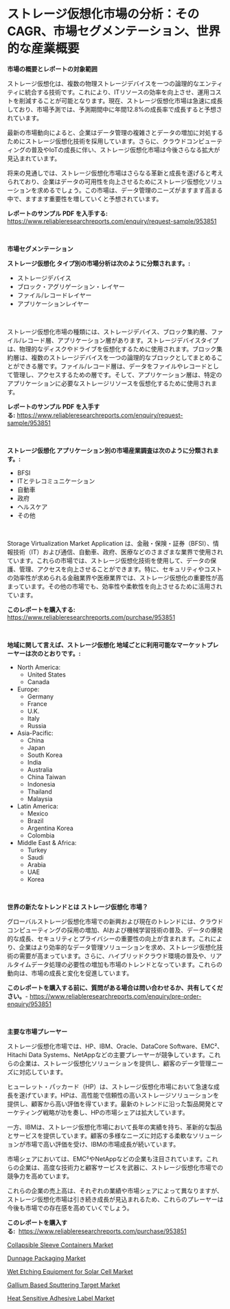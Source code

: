 <p><h1>ストレージ仮想化市場の分析：そのCAGR、市場セグメンテーション、世界的な産業概要</h1></p><p><strong>市場の概要とレポートの対象範囲</strong></p>
<p><p>ストレージ仮想化は、複数の物理ストレージデバイスを一つの論理的なエンティティに統合する技術です。これにより、ITリソースの効率を向上させ、運用コストを削減することが可能となります。現在、ストレージ仮想化市場は急速に成長しており、市場予測では、予測期間中に年間12.8%の成長率で成長すると予想されています。</p><p>最新の市場動向によると、企業はデータ管理の複雑さとデータの増加に対処するためにストレージ仮想化技術を採用しています。さらに、クラウドコンピューティングの普及やIoTの成長に伴い、ストレージ仮想化市場は今後さらなる拡大が見込まれています。</p><p>将来の見通しでは、ストレージ仮想化市場はさらなる革新と成長を遂げると考えられており、企業はデータの可用性を向上させるためにストレージ仮想化ソリューションを求めるでしょう。この市場は、データ管理のニーズがますます高まる中で、ますます重要性を増していくと予想されています。</p></p>
<p><strong>レポートのサンプル PDF を入手する:</strong> <a href="https://www.reliableresearchreports.com/enquiry/request-sample/953851">https://www.reliableresearchreports.com/enquiry/request-sample/953851</a></p>
<p>&nbsp;</p>
<p><strong>市場セグメンテーション</strong></p>
<p><strong>ストレージ仮想化 タイプ別の市場分析は次のように分類されます。:</strong></p>
<p><ul><li>ストレージデバイス</li><li>ブロック・アグリゲーション・レイヤー</li><li>ファイル/レコードレイヤー</li><li>アプリケーションレイヤー</li></ul></p>
<p>&nbsp;</p>
<p><p>ストレージ仮想化市場の種類には、ストレージデバイス、ブロック集約層、ファイル/レコード層、アプリケーション層があります。ストレージデバイスタイプは、物理的なディスクやドライブを仮想化するために使用されます。ブロック集約層は、複数のストレージデバイスを一つの論理的なブロックとしてまとめることができる層です。ファイル/レコード層は、データをファイルやレコードとして管理し、アクセスするための層です。そして、アプリケーション層は、特定のアプリケーションに必要なストレージリソースを仮想化するために使用されます。</p></p>
<p><strong>レポートのサンプル PDF を入手する:</strong>&nbsp;<a href="https://www.reliableresearchreports.com/enquiry/request-sample/953851">https://www.reliableresearchreports.com/enquiry/request-sample/953851</a></p>
<p>&nbsp;</p>
<p><strong> ストレージ仮想化 アプリケーション別の市場産業調査は次のように分類されます。:</strong></p>
<p><ul><li>BFSI</li><li>ITとテレコミュニケーション</li><li>自動車</li><li>政府</li><li>ヘルスケア</li><li>その他</li></ul></p>
<p>&nbsp;</p>
<p><p>Storage Virtualization Market Application は、金融・保険・証券（BFSI）、情報技術（IT）および通信、自動車、政府、医療などのさまざまな業界で使用されています。これらの市場では、ストレージ仮想化技術を使用して、データの保護、管理、アクセスを向上させることができます。特に、セキュリティやコストの効率性が求められる金融業界や医療業界では、ストレージ仮想化の重要性が高まっています。その他の市場でも、効率性や柔軟性を向上させるために活用されています。</p></p>
<p><strong>このレポートを購入する:</strong>&nbsp; <a href="https://www.reliableresearchreports.com/purchase/953851">https://www.reliableresearchreports.com/purchase/953851</a></p>
<p>&nbsp;</p>
<p><strong>地域に関して言えば、ストレージ仮想化 地域ごとに利用可能なマーケットプレーヤーは次のとおりです。:</strong></p>
<p><ul>
    <li>
        North America:
        <ul>
            <li>United States</li>
            <li>Canada</li>
        </ul>
    </li>
    <li>
        Europe:
        <ul>
            <li>Germany</li>
            <li>France</li>
            <li>U.K.</li>
            <li>Italy</li>
            <li>Russia</li>
        </ul>
    </li>
    <li>
        Asia-Pacific:
        <ul>
            <li>China</li>
            <li>Japan</li>
            <li>South Korea</li>
            <li>India</li>
            <li>Australia</li>
            <li>China Taiwan</li>
            <li>Indonesia</li>
            <li>Thailand</li>
            <li>Malaysia</li>
        </ul>
    </li>
    <li>
        Latin America:
        <ul>
            <li>Mexico</li>
            <li>Brazil</li>
            <li>Argentina Korea</li>
            <li>Colombia</li>
        </ul>
    </li>
    <li>
        Middle East & Africa:
        <ul>
            <li>Turkey</li>
            <li>Saudi</li>
            <li>Arabia</li>
            <li>UAE</li>
            <li>Korea</li>
        </ul>
    </li>
    </ul></p>
<p>&nbsp;</p>
<p><strong>世界の新たなトレンドとは ストレージ仮想化 市場？</strong></p>
<p><p>グローバルストレージ仮想化市場での新興および現在のトレンドには、クラウドコンピューティングの採用の増加、AIおよび機械学習技術の普及、データの爆発的な成長、セキュリティとプライバシーの重要性の向上が含まれます。これにより、企業はより効率的なデータ管理ソリューションを求め、ストレージ仮想化技術の需要が高まっています。さらに、ハイブリッドクラウド環境の普及や、リアルタイムデータ処理の必要性の増加も市場のトレンドとなっています。これらの動向は、市場の成長と変化を促進しています。</p></p>
<p><strong>このレポートを購入する前に、質問がある場合は問い合わせるか、共有してください。</strong>- <a href="https://www.reliableresearchreports.com/enquiry/pre-order-enquiry/953851">https://www.reliableresearchreports.com/enquiry/pre-order-enquiry/953851</a></p>
<p>&nbsp;</p>
<p><strong>主要な市場プレーヤー</strong></p>
<p><p>ストレージ仮想化市場では、HP、IBM、Oracle、DataCore Software、EMC²、Hitachi Data Systems、NetAppなどの主要プレーヤーが競争しています。これらの企業は、ストレージ仮想化ソリューションを提供し、顧客のデータ管理ニーズに対応しています。</p><p>ヒューレット・パッカード（HP）は、ストレージ仮想化市場において急速な成長を遂げています。HPは、高性能で信頼性の高いストレージソリューションを提供し、顧客から高い評価を得ています。最新のトレンドに沿った製品開発とマーケティング戦略が功を奏し、HPの市場シェアは拡大しています。</p><p>一方、IBMは、ストレージ仮想化市場において長年の実績を持ち、革新的な製品とサービスを提供しています。顧客の多様なニーズに対応する柔軟なソリューションが市場で高い評価を受け、IBMの市場成長が続いています。</p><p>市場シェアにおいては、EMC²やNetAppなどの企業も注目されています。これらの企業は、高度な技術力と顧客サービスを武器に、ストレージ仮想化市場での競争力を高めています。</p><p>これらの企業の売上高は、それぞれの業績や市場シェアによって異なりますが、ストレージ仮想化市場は引き続き成長が見込まれるため、これらのプレーヤーは今後も市場での存在感を高めていくでしょう。</p></p>
<p><strong>このレポートを購入する:</strong>&nbsp;&nbsp;<a href="https://www.reliableresearchreports.com/purchase/953851">https://www.reliableresearchreports.com/purchase/953851</a></p>
<p><p><a href="https://view.publitas.com/reportprime-1/collapsible-sleeve-containers-market-a-comprehensive-report-of-its-market-share-growth-trends-2024-2031/">Collapsible Sleeve Containers Market</a></p><p><a href="https://view.publitas.com/reportprime-1/dunnage-packaging-market-research-report-reveals-the-latest-trends-and-opportunities-of-this-market-for-period-from-2024-2031/">Dunnage Packaging Market</a></p><p><a href="https://gratis-rainforest-2ca.notion.site/Wet-Etching-Equipment-for-Solar-Cell-Market-Challenges-Opportunities-and-Growth-Drivers-and-Major-0db74caa5a414ea5b1bf8c98177eeb2b">Wet Etching Equipment for Solar Cell Market</a></p><p><a href="https://metal-farmhouse-e95.notion.site/Gallium-Based-Sputtering-Target-Market-with-the-goal-of-estimating-the-market-size-and-future-growth-506dd266aeb54ce2b15ffbd02d2cfa94">Gallium Based Sputtering Target Market</a></p><p><a href="https://crocus-run-b5a.notion.site/Heat-Sensitive-Adhesive-Label-Market-A-Comprehensive-Report-of-its-Market-Share-Growth-Trends-202-576c09c3ab9c40d1a0f0c2c672812348">Heat Sensitive Adhesive Label Market</a></p></p>